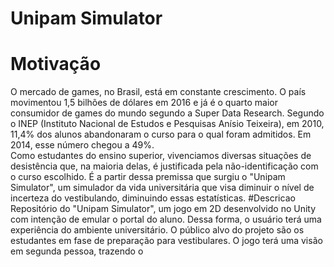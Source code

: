 # Unipam Simulator

# Motivação
O mercado de games, no Brasil, está em constante crescimento. O país movimentou 1,5 bilhões de dólares em 2016 e já é o quarto maior consumidor de games do mundo segundo a Super Data Research.
Segundo o INEP (Instituto Nacional de Estudos e Pesquisas Anísio Teixeira), em 2010, 11,4% dos alunos abandonaram o curso para o qual foram admitidos. Em 2014, esse número chegou a 49%.<br/>
Como estudantes do ensino superior, vivenciamos diversas situações de desistência que, na maioria delas, é justificada pela não-identificação com o curso escolhido. É a partir dessa premissa que surgiu o "Unipam Simulator", um simulador da vida universitária que visa diminuir o nível de incerteza do vestibulando, diminuindo essas estatísticas.
#Descricao
Repositório do "Unipam Simulator", um jogo em 2D desenvolvido no Unity com intenção de emular o portal do aluno. Dessa forma, o usuário terá uma experiência do ambiente universitário. O público alvo do projeto são os estudantes em fase de preparação para vestibulares.
O jogo terá uma visão em segunda pessoa, trazendo o 
